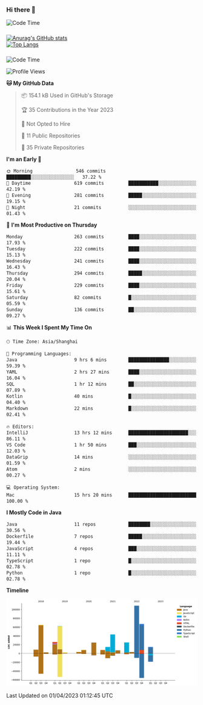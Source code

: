 ### Hi there 👋 

![Code Time](https://img.shields.io/endpoint?style=flat&url=https://codetime-api.datreks.com/badge/1061?logoColor=white%26project=%26recentMS=0%26showProject=false)

<!--
**Muyiafan/Muyiafan** is a ✨ _special_ ✨ repository because its `README.md` (this file) appears on your GitHub profile.

Here are some ideas to get you started:

- 🔭 I’m currently working on ...
- 🌱 I’m currently learning ...
- 👯 I’m looking to collaborate on ...
- 🤔 I’m looking for help with ...
- 💬 Ask me about ...
- 📫 How to reach me: ...
- 😄 Pronouns: ...
- ⚡ Fun fact: ...
-->

### 

[![Anurag's GitHub stats](https://github-readme-stats.vercel.app/api?username=Muyiafan)](https://github.com/anuraghazra/github-readme-stats)
<br>
[![Top Langs](https://github-readme-stats.vercel.app/api/top-langs/?username=Muyiafan)](https://github.com/anuraghazra/github-readme-stats)

### 

<!--START_SECTION:waka-->
![Code Time](http://img.shields.io/badge/Code%20Time-5%2C695%20hrs%2027%20mins-blue)

![Profile Views](http://img.shields.io/badge/Profile%20Views-0-blue)

**🐱 My GitHub Data** 

> 📦 154.1 kB Used in GitHub's Storage 
 > 
> 🏆 35 Contributions in the Year 2023
 > 
> 🚫 Not Opted to Hire
 > 
> 📜 11 Public Repositories 
 > 
> 🔑 35 Private Repositories 
 > 
**I'm an Early 🐤** 

```text
🌞 Morning                546 commits         █████████░░░░░░░░░░░░░░░░   37.22 % 
🌆 Daytime                619 commits         ███████████░░░░░░░░░░░░░░   42.19 % 
🌃 Evening                281 commits         █████░░░░░░░░░░░░░░░░░░░░   19.15 % 
🌙 Night                  21 commits          ░░░░░░░░░░░░░░░░░░░░░░░░░   01.43 % 
```
📅 **I'm Most Productive on Thursday** 

```text
Monday                   263 commits         ████░░░░░░░░░░░░░░░░░░░░░   17.93 % 
Tuesday                  222 commits         ████░░░░░░░░░░░░░░░░░░░░░   15.13 % 
Wednesday                241 commits         ████░░░░░░░░░░░░░░░░░░░░░   16.43 % 
Thursday                 294 commits         █████░░░░░░░░░░░░░░░░░░░░   20.04 % 
Friday                   229 commits         ████░░░░░░░░░░░░░░░░░░░░░   15.61 % 
Saturday                 82 commits          █░░░░░░░░░░░░░░░░░░░░░░░░   05.59 % 
Sunday                   136 commits         ██░░░░░░░░░░░░░░░░░░░░░░░   09.27 % 
```


📊 **This Week I Spent My Time On** 

```text
🕑︎ Time Zone: Asia/Shanghai

💬 Programming Languages: 
Java                     9 hrs 6 mins        ███████████████░░░░░░░░░░   59.39 % 
YAML                     2 hrs 27 mins       ████░░░░░░░░░░░░░░░░░░░░░   16.04 % 
SQL                      1 hr 12 mins        ██░░░░░░░░░░░░░░░░░░░░░░░   07.89 % 
Kotlin                   40 mins             █░░░░░░░░░░░░░░░░░░░░░░░░   04.40 % 
Markdown                 22 mins             █░░░░░░░░░░░░░░░░░░░░░░░░   02.41 % 

🔥 Editors: 
IntelliJ                 13 hrs 12 mins      ██████████████████████░░░   86.11 % 
VS Code                  1 hr 50 mins        ███░░░░░░░░░░░░░░░░░░░░░░   12.03 % 
DataGrip                 14 mins             ░░░░░░░░░░░░░░░░░░░░░░░░░   01.59 % 
Atom                     2 mins              ░░░░░░░░░░░░░░░░░░░░░░░░░   00.27 % 

💻 Operating System: 
Mac                      15 hrs 20 mins      █████████████████████████   100.00 % 
```

**I Mostly Code in Java** 

```text
Java                     11 repos            ████████░░░░░░░░░░░░░░░░░   30.56 % 
Dockerfile               7 repos             █████░░░░░░░░░░░░░░░░░░░░   19.44 % 
JavaScript               4 repos             ███░░░░░░░░░░░░░░░░░░░░░░   11.11 % 
TypeScript               1 repo              █░░░░░░░░░░░░░░░░░░░░░░░░   02.78 % 
Python                   1 repo              █░░░░░░░░░░░░░░░░░░░░░░░░   02.78 % 
```



**Timeline**

![Lines of Code chart](https://raw.githubusercontent.com/Muyiafan/Muyiafan/main/assets/bar_graph.png)


 Last Updated on 01/04/2023 01:12:45 UTC
<!--END_SECTION:waka-->
